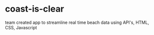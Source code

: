 # coast-is-clear
 team created app to streamline real time beach data using API's, HTML, CSS, Javascript
